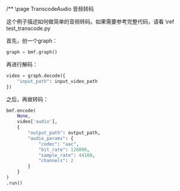 /** \page TranscodeAudio 音频转码

这个例子描述如何做简单的音频转码。如果需要参考完整代码，请看 \ref test_transcode.py

首先，创一个graph：

```python
graph = bmf.graph()
```

再进行解码：

```python
video = graph.decode({
    "input_path": input_video_path
})
```

之后，再做转码：

```python
bmf.encode(
    None,
    video['audio'],
    {
        "output_path": output_path,
        "audio_params": {
            "codec": "aac",
            "bit_rate": 128000,
            "sample_rate": 44100,
            "channels": 2
        }
    }
)
.run()
```
